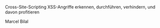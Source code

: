Cross-Site-Scripting
XSS-Angriffe erkennen, durchführen, verhindern, und davon profitieren

Marcel Bilal
